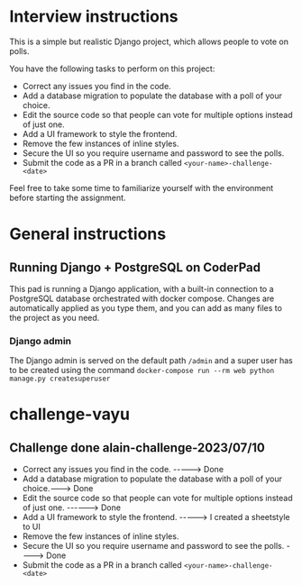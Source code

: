 # Interview instructions

This is a simple but realistic Django project, which allows people to vote on polls.

You have the following tasks to perform on this project:

- Correct any issues you find in the code.
- Add a database migration to populate the database with a poll of your choice.
- Edit the source code so that people can vote for multiple options instead of just one.
- Add a UI framework to style the frontend.
- Remove the few instances of inline styles.
- Secure the UI so you require username and password to see the polls.
- Submit the code as a PR in a branch called `<your-name>-challenge-<date>`

Feel free to take some time to familiarize yourself with the environment before starting the assignment.

# General instructions

## Running Django + PostgreSQL on CoderPad

This pad is running a Django application, with a built-in connection to a PostgreSQL database orchestrated with docker compose. Changes are automatically applied as you type them, and you can add as many files to the project as you need.

### Django admin

The Django admin is served on the default path `/admin` and a super user has to be created using the command `docker-compose run --rm web python manage.py createsuperuser`

# challenge-vayu

## Challenge done alain-challenge-2023/07/10

- Correct any issues you find in the code. -----> Done
- Add a database migration to populate the database with a poll of your choice.---> Done
- Edit the source code so that people can vote for multiple options instead of just one. ------> Done
- Add a UI framework to style the frontend. -----> I created a sheetstyle to UI
- Remove the few instances of inline styles.
- Secure the UI so you require username and password to see the polls. ----> Done
- Submit the code as a PR in a branch called `<your-name>-challenge-<date>` 
